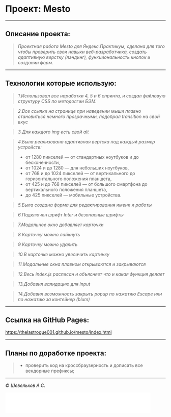 # Проект: Mesto
___

## Описание проекта:

>_Проектная работа Mesto для Яндекс.Практикум, сделана для того чтобы проверить свои навыки веб-разработчика, создать адаптивную верстку (лэндинг), функциональность кнопок и создании форм._

___

## Технологии которые использую:

>_1.Использовал все наработки 4, 5 и 6 спринта, и создал файловую структуру CSS по методолгии БЭМ._

>_2.Все ссылки на странице при наведении мыши плавно становиться немного прозрачными, подобрал transition на свой вкус_

>_3.Для каждого img есть свой alt_

>_4.Была реализована адаптивная вертска под каждый размер устройств:_
>* от 1280 пикселей — от стандартных ноутбуков и до бесконечности,
>* от 1024 и до 1280 — для небольших ноутбуков,
>* от 768 и до 1024 пикселей — от вертикального до горизонтального положения планшета,
>* от 425 и до 768 пикселей — от большого смартфона до вертикального положения планшета,
>* до 425 пикселей — мобильные устройства.

>_5.Была создана форма для редактирования имени и работы_

>_6.Подключен шрифт Inter и безопасные шрифты_

>_7.Модальное окно добавляет карточки_ 

>_8.Карточку можно лайкнуть_ 

>_9.Карточку можно удалить_ 

>_10.В карточке можно увеличить картинку_ 

>_11.Модальные окна плавном открываются и закрываются_ 

>_12.Весь index.js расписан и объясняет что и какая функция делает_

>_13.Добавил валидацию для input_

>_14.Добавил возможность закрыть popup по нажатию Escape или по нажатию за контейнер (blum)_
___

##  Ссылка на GitHub Pages:

https://thelastrogue001.github.io/mesto/index.html

___

## Планы по доработке проекта:

>* проверить код на кроссбраузерность и дописать все вендорные префиксы;
___

_©️ Шевельков А.C._

[![ссылка на Яндекс.Практикум](./images/logo_place_footer.svg)](https://practicum.yandex.ru/)